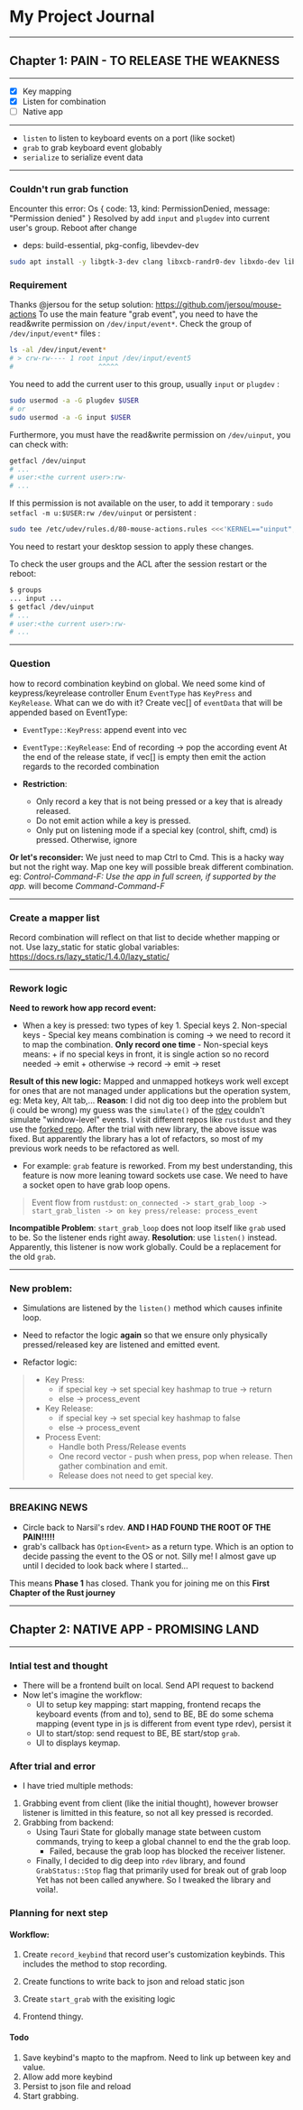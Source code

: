 # My Project Journal

---

## Chapter 1: PAIN - TO RELEASE THE WEAKNESS

---

- [x] Key mapping
- [x] Listen for combination
- [ ] Native app

---

- `listen` to listen to keyboard events on a port (like socket)
- `grab` to grab keyboard event globably
- `serialize` to serialize event data

---

### Couldn't run grab function

Encounter this error: Os { code: 13, kind: PermissionDenied, message: "Permission denied" }
Resolved by add `input` and `plugdev` into current user's group. Reboot after change

- deps: build-essential, pkg-config, libevdev-dev

```bash
sudo apt install -y libgtk-3-dev clang libxcb-randr0-dev libxdo-dev libxfixes-dev libxcb-shape0-dev libxcb-xfixes0-dev
```

### Requirement

Thanks @jersou for the setup solution: <https://github.com/jersou/mouse-actions>
To use the main feature "grab event", you need to have the read&write permission
on `/dev/input/event*`. Check the group of `/dev/input/event*` files :

```bash
ls -al /dev/input/event*
# > crw-rw---- 1 root input /dev/input/event5
#                     ^^^^^
```

You need to add the current user to this group, usually `input` or `plugdev` :

```bash
sudo usermod -a -G plugdev $USER
# or
sudo usermod -a -G input $USER
```

Furthermore, you must have the read&write permission on `/dev/uinput`, you can
check with:

```bash
getfacl /dev/uinput
# ...
# user:<the current user>:rw-
# ...
```

If this permission is not available on the user, to add it
temporary : `sudo setfacl -m u:$USER:rw /dev/uinput` or persistent :

```bash
sudo tee /etc/udev/rules.d/80-mouse-actions.rules <<<'KERNEL=="uinput", SUBSYSTEM=="misc", TAG+="uaccess", OPTIONS+="static_node=uinput"'
```

You need to restart your desktop session to apply these changes.

To check the user groups and the ACL after the session restart or the reboot:

```bash
$ groups
... input ...
$ getfacl /dev/uinput
# ...
# user:<the current user>:rw-
# ...
```

---

### Question

how to record combination keybind on global. We need some kind of keypress/keyrelease controller
Enum `EventType` has `KeyPress` and `KeyRelease`. What can we do with it?
Create vec[] of `eventData` that will be appended based on EventType:

- `EventType::KeyPress`: append event into vec
- `EventType::KeyRelease`: End of recording -> pop the according event
At the end of the release state, if vec[] is empty then emit the action regards to the recorded combination

- **Restriction**:
  - Only record a key that is not being pressed or a key that is already released.
  - Do not emit action while a key is pressed.
  - Only put on listening mode if a special key (control, shift, cmd) is pressed. Otherwise, ignore

**Or let's reconsider:**
We just need to map Ctrl to Cmd. This is a hacky way but not the right way. Map one key will possible break different combination. eg: _Control-Command-F: Use the app in full screen, if supported by the app._ will become _Command-Command-F_

---

### Create a mapper list

Record combination will reflect on that list to decide whether mapping or not.
Use lazy_static for static global variables: <https://docs.rs/lazy_static/1.4.0/lazy_static/>

---

### Rework logic

**Need to rework how app record event:**

- When a key is pressed: two types of key
      1. Special keys
      2. Non-special keys
      - Special key means combination is coming -> we need to record it to map the combination. **Only record one time**
      - Non-special keys means:
          + if no special keys in front, it is single action so no record needed -> emit
          + otherwise -> record -> emit -> reset

**Result of this new logic:** Mapped and unmapped hotkeys work well except for ones that are not managed under applications but the operation system, eg: Meta key, Alt tab,...
**Reason**: I did not dig too deep into the problem but (i could be wrong) my guess was the `simulate()` of the [rdev](https://github.com/Narsil/rdev) couldn't simulate "window-level" events. I visit different repos like `rustdust` and they use the [forked repo](https://github.com/fufesou/rdev). After the trial with new library, the above issue was fixed. But apparently the library has a lot of refactors, so most of my previous work needs to be refactored as well.

- For example: `grab` feature is reworked. From my best understanding, this feature is now more leaning toward sockets use case. We need to have a socket open to have grab loop opens.

> Event flow from `rustdust`: `on_connected -> start_grab_loop -> start_grab_listen -> on key press/release: process_event`

**Incompatible Problem**: `start_grab_loop` does not loop itself like `grab` used to be. So the listener ends right away.
**Resolution**: use `listen()` instead. Apparently, this listener is now work globally. Could be a replacement for the old `grab`.

---

### New problem:

- Simulations are listened by the `listen()` method which causes infinite loop.
- Need to refactor the logic **again** so that we ensure only physically pressed/released key are listened and emitted event.

- Refactor logic:

> - Key Press:
>   - if special key -> set special key hashmap to true -> return
>   - else -> process_event
> - Key Release:
>   - if special key -> set special key hashmap to false
>   - else -> process_event
> - Process Event:
>   - Handle both Press/Release events
>   - One record vector - push when press, pop when release. Then gather combination and emit.
>   - Release does not need to get special key.

---

### BREAKING NEWS

- Circle back to Narsil's rdev. **AND I HAD FOUND THE ROOT OF THE PAIN!!!!!**
- grab's callback has `Option<Event>` as a return type. Which is an option to decide passing the event to the OS or not. Silly me! I almost gave up until I decided to look back where I started...

This means **Phase 1** has closed. Thank you for joining me on this **First Chapter of the Rust journey**

---

## Chapter 2: NATIVE APP - PROMISING LAND

---

### Intial test and thought

- There will be a frontend built on local. Send API request to backend
- Now let's imagine the workflow:
  - UI to setup key mapping: start mapping, frontend recaps the keyboard events (from and to), send to BE, BE do some schema mapping (event type in js is different from event type rdev), persist it
  - UI to start/stop: send request to BE, BE start/stop `grab`.
  - UI to displays keymap.

### After trial and error

- I have tried multiple methods:
1. Grabbing event from client (like the initial thought), however browser listener is limitted in this feature, so not all key pressed is recorded.
2. Grabbing from backend:
    - Using Tauri State for globally manage state between custom commands, trying to keep a global channel to end the the grab loop.
        - Failed, because the grab loop has blocked the receiver listener.
    - Finally, I decided to dig deep into `rdev` library, and found `GrabStatus::Stop` flag that primarily used for break out of grab loop
    Yet has not been called anywhere. So I tweaked the library and voila!.

### Planning for next step

#### Workflow:

1. Create `record_keybind` that record user's customization keybinds. This includes the method to stop recording.

2. Create functions to write back to json and reload static json

3. Create `start_grab` with the exisiting logic

4. Frontend thingy.


#### Todo
1. Save keybind's mapto to the mapfrom. Need to link up between key and value.
2. Allow add more keybind
3. Persist to json file and reload
4. Start grabbing.
